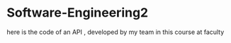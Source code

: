 # Software-Engineering2
here is the code of an API , developed by my team in this course at faculty
